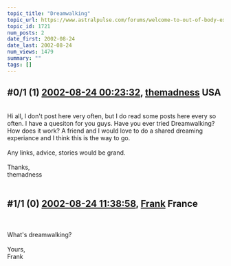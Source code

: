 ```yaml
---
topic_title: "Dreamwalking"
topic_url: https://www.astralpulse.com/forums/welcome-to-out-of-body-experiences!/dreamwalking-1721
topic_id: 1721
num_posts: 2
date_first: 2002-08-24
date_last: 2002-08-24
num_views: 1479
summary: ""
tags: []
---
```


## \#0/1 (1) [2002-08-24 00:23:32](https://www.astralpulse.com/forums/index.php?msg=117456), [themadness](https://www.astralpulse.com/forums/profile/?u=252) USA ##
<section>
<br>
Hi all, I don't post here very often, but I do read some posts here every so often. I have a quesiton for you guys. Have you ever tried Dreamwalking? How does it work? A friend and I would love to do a shared dreaming experiance and I think this is the way to go.
<br>
<br>
Any links, advice, stories would be grand.
<br>
<br>
Thanks,
<br>
themadness
<br>
<br>
</section>

## \#1/1 (0) [2002-08-24 11:38:58](https://www.astralpulse.com/forums/index.php?msg=11130), [Frank](https://www.astralpulse.com/forums/profile/?u=359) France ##
<section>
<br>
<br>
What's dreamwalking?
<br>
<br>
Yours,
<br>
Frank
<br>
<br>
<br>
<br>
<br>
</section>
